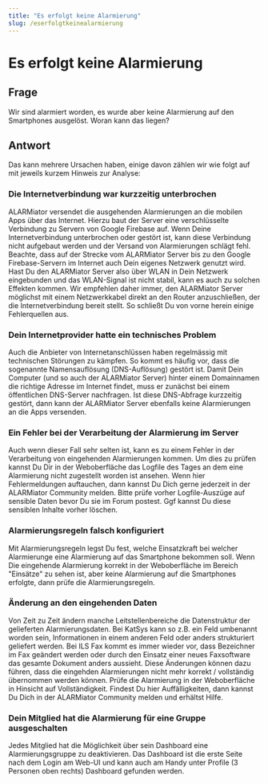 ```yaml
---
title: "Es erfolgt keine Alarmierung"
slug: /eserfolgtkeinealarmierung
---
```


# Es erfolgt keine Alarmierung

## Frage


 Wir sind alarmiert worden, es wurde aber keine Alarmierung auf den Smartphones ausgelöst. Woran kann das liegen?



## Antwort



Das kann mehrere Ursachen haben, einige davon zählen wir wie folgt auf mit jeweils kurzem Hinweis zur Analyse:



### Die Internetverbindung war kurzzeitig unterbrochen



ALARMiator versendet die ausgehenden Alarmierungen an die mobilen Apps über das Internet. Hierzu baut der Server eine verschlüsselte Verbindung zu Servern von Google Firebase auf. Wenn Deine Internetverbindung unterbrochen oder gestört ist, kann diese Verbindung nicht aufgebaut werden und der Versand von Alarmierungen schlägt fehl. Beachte, dass auf der Strecke vom ALARMiator Server bis zu den Google Firebase-Servern im Internet auch Dein eigenes Netzwerk genutzt wird. Hast Du den ALARMiator Server also über WLAN in Dein Netzwerk eingebunden und das WLAN-Signal ist nicht stabil, kann es auch zu solchen Effekten kommen. Wir empfehlen daher immer, den ALARMiator Server möglichst mit einem Netzwerkkabel direkt an den Router anzuschließen, der die Internetverbindung bereit stellt. So schließt Du von vorne herein einige Fehlerquellen aus.



### Dein Internetprovider hatte ein technisches Problem



Auch die Anbieter von Internetanschlüssen haben regelmässig mit technischen Störungen zu kämpfen. So kommt es häufig vor, dass die sogenannte Namensauflösung (DNS-Auflösung) gestört ist. Damit Dein Computer (und so auch der ALARMiator Server) hinter einem Domainnamen die richtige Adresse im Internet findet, muss er zunächst bei einem öffentlichen DNS-Server nachfragen. Ist diese DNS-Abfrage kurzzeitig gestört, dann kann der ALARMiator Server ebenfalls keine Alarmierungen an die Apps versenden.



### Ein Fehler bei der Verarbeitung der Alarmierung im Server



Auch wenn dieser Fall sehr selten ist, kann es zu einem Fehler in der Verarbeitung von eingehenden Alarmierungen kommen. Um dies zu prüfen kannst Du Dir in der Weboberfläche das Logfile des Tages an dem eine Alarmierung nicht zugestellt worden ist ansehen. Wenn hier Fehlermeldungen auftauchen, dann kannst Du Dich gerne jederzeit in der ALARMiator Community melden. Bitte prüfe vorher Logfile-Auszüge auf sensible Daten bevor Du sie im Forum postest. Ggf kannst Du diese sensiblen Inhalte vorher löschen.



### Alarmierungsregeln falsch konfiguriert



Mit Alarmierungsregeln legst Du fest, welche Einsatzkraft bei welcher Alarmierunge eine Alarmierung auf das Smartphone bekommen soll. Wenn Die eingehende Alarmierung korrekt in der Weboberfläche im Bereich "Einsätze" zu sehen ist, aber keine Alarmierung auf die Smartphones erfolgte, dann prüfe die Alarmierungsregeln.



### Änderung an den eingehenden Daten



Von Zeit zu Zeit ändern manche Leitstellenbereiche die Datenstruktur der gelieferten Alarmierungsdaten. Bei KatSys kann so z.B. ein Feld umbenannt worden sein, Informationen in einem anderen Feld oder anders strukturiert geliefert werden. Bei ILS Fax kommt es immer wieder vor, dass Bezeichner im Fax geändert werden oder durch den Einsatz einer neues Faxsoftware das gesamte Dokument anders aussieht. Diese Änderungen können dazu führen, dass die eingehden Alarmierungen nicht mehr korrekt / vollständig übernommen werden können. Prüfe die Alarmierung in der Weboberfläche in Hinsicht auf Vollständigkeit. Findest Du hier Auffälligkeiten, dann kannst Du Dich in der ALARMiator Community melden und erhältst Hilfe.



### Dein Mitglied hat die Alarmierung für eine Gruppe ausgeschalten



Jedes Mitglied hat die Möglichkeit über sein Dashboard eine Alarmierungsgruppe zu deaktivieren. Das Dashboard ist die erste Seite nach dem Login am Web-UI und kann auch am Handy unter Profile (3 Personen oben rechts)  Dashboard gefunden werden.